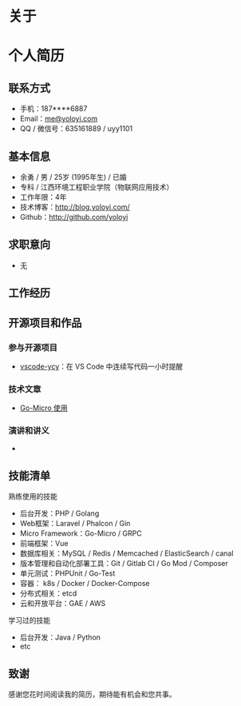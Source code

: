 # 关于


# 个人简历

## 联系方式
- 手机：187\*\*\*\*6887
- Email：me@yoloyi.com
- QQ / 微信号：635161889 / uyy1101

## 基本信息
 - 余勇 / 男 / 25岁 (1995年生) / 已婚 
 - 专科 / 江西环境工程职业学院（物联网应用技术） 
 - 工作年限：4年
 - 技术博客：http://blog.yoloyi.com/
 - Github：http://github.com/yoloyi
 
## 求职意向
- 无
<!--
; - 期望职位：PHP高级程序员，后台开发工程师
; - 期望薪资：税前月薪18k~25k，特别喜欢的公司可例外
; - 期望城市：上海 / 深圳
-->
 
## 工作经历
<!--
### 上海柏为科技有限公司 （ 2018 年8月 ~ 至今 ）

#### HeavenGifts
我在此项目负责了哪些工作，分别在哪些地方做得出色/和别人不一样/成长快，这个项目中，我最困难的问题是什么，我采取了什么措施，最后结果如何。这个项目中，我最自豪的技术细节是什么，为什么，实施前和实施后的数据对比如何，同事和领导对此的反应如何。


#### Medusa


#### 其他项目

（每个公司写2~3个核心项目就好了，如果你有非常大量的项目，那么按分类进行合并，每一类选一个典型写出来。其他的一笔带过即可。)

### 丹阳兴阳重庆分公司 （ 2018 年8月 ~ 至今 ）

#### Firmoo.com

我在此项目负责了哪些工作，分别在哪些地方做得出色/和别人不一样/成长快，这个项目中，我最困难的问题是什么，我采取了什么措施，最后结果如何。这个项目中，我最自豪的技术细节是什么，为什么，实施前和实施后的数据对比如何，同事和领导对此的反应如何。

#### 内部邮件服务系统


#### 其他项目

（每个公司写2~3个核心项目就好了，如果你有非常大量的项目，那么按分类进行合并，每一类选一个典型写出来。其他的一笔带过即可。）
-->
  
## 开源项目和作品

### 参与开源项目
  - [vscode-ycy](https://github.com/formulahendry/vscode-ycy)：在 VS Code 中连续写代码一小时提醒

### 技术文章
- [Go-Micro 使用](https://github.com/yoloyi/go-exercise-example)

### 演讲和讲义
- 
    
## 技能清单

熟练使用的技能

- 后台开发：PHP / Golang
- Web框架：Laravel / Phalcon / Gin
- Micro Framework：Go-Micro / GRPC
- 前端框架：Vue
- 数据库相关：MySQL / Redis / Memcached / ElasticSearch / canal
- 版本管理和自动化部署工具：Git / Gitlab CI / Go Mod / Composer
- 单元测试：PHPUnit / Go-Test
- 容器： k8s / Docker / Docker-Compose
- 分布式相关：etcd 
- 云和开放平台：GAE / AWS 

学习过的技能

- 后台开发：Java / Python
- etc
     
## 致谢

感谢您花时间阅读我的简历，期待能有机会和您共事。